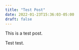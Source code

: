 ```yaml
---
title: "Test Post"
date: 2022-01-23T15:36:03-05:00
draft: false
---
```


This is a test post.

Test test.